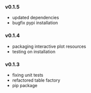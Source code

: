 ### v0.1.5
* updated dependencies
* bugfix pypi installation

### v0.1.4
* packaging interactive plot resources
* testing on installation

### v0.1.3
* fixing unit tests
* refactored table factory
* pip package
